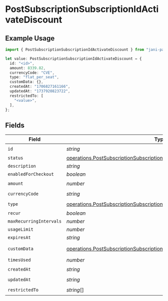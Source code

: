 # PostSubscriptionSubscriptionIdActivateDiscount

## Example Usage

```typescript
import { PostSubscriptionSubscriptionIdActivateDiscount } from "jani-payments/models/operations";

let value: PostSubscriptionSubscriptionIdActivateDiscount = {
  id: "<id>",
  amount: 8339.82,
  currencyCode: "CVE",
  type: "flat_per_seat",
  customData: {},
  createdAt: "1706827161166",
  updatedAt: "1737920823722",
  restrictedTo: [
    "<value>",
  ],
};
```

## Fields

| Field                                                                                                                                                                      | Type                                                                                                                                                                       | Required                                                                                                                                                                   | Description                                                                                                                                                                |
| -------------------------------------------------------------------------------------------------------------------------------------------------------------------------- | -------------------------------------------------------------------------------------------------------------------------------------------------------------------------- | -------------------------------------------------------------------------------------------------------------------------------------------------------------------------- | -------------------------------------------------------------------------------------------------------------------------------------------------------------------------- |
| `id`                                                                                                                                                                       | *string*                                                                                                                                                                   | :heavy_check_mark:                                                                                                                                                         | N/A                                                                                                                                                                        |
| `status`                                                                                                                                                                   | [operations.PostSubscriptionSubscriptionIdActivateSubscriptionResponseStatus](../../models/operations/postsubscriptionsubscriptionidactivatesubscriptionresponsestatus.md) | :heavy_minus_sign:                                                                                                                                                         | N/A                                                                                                                                                                        |
| `description`                                                                                                                                                              | *string*                                                                                                                                                                   | :heavy_minus_sign:                                                                                                                                                         | N/A                                                                                                                                                                        |
| `enabledForCheckout`                                                                                                                                                       | *boolean*                                                                                                                                                                  | :heavy_minus_sign:                                                                                                                                                         | N/A                                                                                                                                                                        |
| `amount`                                                                                                                                                                   | *number*                                                                                                                                                                   | :heavy_check_mark:                                                                                                                                                         | N/A                                                                                                                                                                        |
| `currencyCode`                                                                                                                                                             | *string*                                                                                                                                                                   | :heavy_check_mark:                                                                                                                                                         | N/A                                                                                                                                                                        |
| `type`                                                                                                                                                                     | [operations.PostSubscriptionSubscriptionIdActivateType](../../models/operations/postsubscriptionsubscriptionidactivatetype.md)                                             | :heavy_check_mark:                                                                                                                                                         | N/A                                                                                                                                                                        |
| `recur`                                                                                                                                                                    | *boolean*                                                                                                                                                                  | :heavy_minus_sign:                                                                                                                                                         | N/A                                                                                                                                                                        |
| `maxRecurringIntervals`                                                                                                                                                    | *number*                                                                                                                                                                   | :heavy_minus_sign:                                                                                                                                                         | N/A                                                                                                                                                                        |
| `usageLimit`                                                                                                                                                               | *number*                                                                                                                                                                   | :heavy_minus_sign:                                                                                                                                                         | N/A                                                                                                                                                                        |
| `expiresAt`                                                                                                                                                                | *string*                                                                                                                                                                   | :heavy_minus_sign:                                                                                                                                                         | N/A                                                                                                                                                                        |
| `customData`                                                                                                                                                               | [operations.PostSubscriptionSubscriptionIdActivateSubscriptionCustomData](../../models/operations/postsubscriptionsubscriptionidactivatesubscriptioncustomdata.md)         | :heavy_check_mark:                                                                                                                                                         | Any valid JSON value                                                                                                                                                       |
| `timesUsed`                                                                                                                                                                | *number*                                                                                                                                                                   | :heavy_minus_sign:                                                                                                                                                         | N/A                                                                                                                                                                        |
| `createdAt`                                                                                                                                                                | *string*                                                                                                                                                                   | :heavy_check_mark:                                                                                                                                                         | N/A                                                                                                                                                                        |
| `updatedAt`                                                                                                                                                                | *string*                                                                                                                                                                   | :heavy_check_mark:                                                                                                                                                         | N/A                                                                                                                                                                        |
| `restrictedTo`                                                                                                                                                             | *string*[]                                                                                                                                                                 | :heavy_check_mark:                                                                                                                                                         | N/A                                                                                                                                                                        |